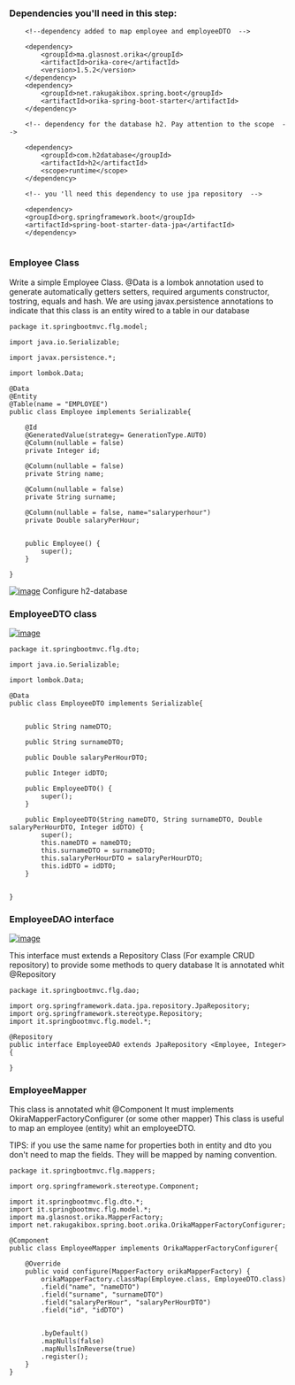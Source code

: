 ### Dependencies you'll need in this step:

```
    <!--dependency added to map employee and employeeDTO  -->	
				
    <dependency>
    	<groupId>ma.glasnost.orika</groupId>
    	<artifactId>orika-core</artifactId>
    	<version>1.5.2</version>
    </dependency>
    <dependency>
    	<groupId>net.rakugakibox.spring.boot</groupId>
    	<artifactId>orika-spring-boot-starter</artifactId>
    </dependency>
    
    <!-- dependency for the database h2. Pay attention to the scope  -->

    <dependency>
    	<groupId>com.h2database</groupId>
    	<artifactId>h2</artifactId>
    	<scope>runtime</scope>
    </dependency>
		
    <!-- you 'll need this dependency to use jpa repository  -->
		
    <dependency>
	<groupId>org.springframework.boot</groupId>
	<artifactId>spring-boot-starter-data-jpa</artifactId>
    </dependency>
			
```

### Employee Class

Write a simple Employee Class.
@Data is a lombok annotation used to generate automatically getters setters, required arguments constructor, tostring, equals and hash.
We are using javax.persistence annotations to indicate that this class is an entity wired to a table in our database

```
package it.springbootmvc.flg.model;

import java.io.Serializable;

import javax.persistence.*;

import lombok.Data;

@Data
@Entity
@Table(name = "EMPLOYEE")
public class Employee implements Serializable{

	@Id
	@GeneratedValue(strategy= GenerationType.AUTO)
	@Column(nullable = false)
	private Integer id;
	
	@Column(nullable = false)
	private String name;
	
	@Column(nullable = false)
	private String surname;
	
	@Column(nullable = false, name="salaryperhour")
	private Double salaryPerHour;


	public Employee() {
		super();
	}
		
}
```


[![image](https://image.ibb.co/b694Op/image.png)](h2configuration.md)
Configure h2-database

### EmployeeDTO class


[![image](https://image.ibb.co/cKBtKU/wiki.png)](https://en.wikipedia.org/wiki/Data_transfer_object)


```
package it.springbootmvc.flg.dto;

import java.io.Serializable;

import lombok.Data;

@Data
public class EmployeeDTO implements Serializable{

	
	public String nameDTO;
	
	public String surnameDTO;
	
	public Double salaryPerHourDTO;
	
	public Integer idDTO;

	public EmployeeDTO() {
		super();
	}
	
	public EmployeeDTO(String nameDTO, String surnameDTO, Double salaryPerHourDTO, Integer idDTO) {
		super();
		this.nameDTO = nameDTO;
		this.surnameDTO = surnameDTO;
		this.salaryPerHourDTO = salaryPerHourDTO;
		this.idDTO = idDTO;
	}
	

}

```

### EmployeeDAO interface

[![image](https://image.ibb.co/cKBtKU/wiki.png)](https://en.wikipedia.org/wiki/Data_access_object)

This interface must extends a Repository Class (For example CRUD repository) to provide some methods to query database
It is annotated whit @Repository

```
package it.springbootmvc.flg.dao;

import org.springframework.data.jpa.repository.JpaRepository;
import org.springframework.stereotype.Repository;
import it.springbootmvc.flg.model.*;

@Repository
public interface EmployeeDAO extends JpaRepository <Employee, Integer>{
	
}

```

### EmployeeMapper

This class is annotated whit @Component 
It must implements OkiraMapperFactoryConfigurer (or some other mapper)
This class is useful to map an employee (entity) whit an employeeDTO.

TIPS: if you use the same name for properties both in entity and dto you don't need to map the fields. 
They will be mapped by naming convention.

```
package it.springbootmvc.flg.mappers;

import org.springframework.stereotype.Component;

import it.springbootmvc.flg.dto.*;
import it.springbootmvc.flg.model.*;
import ma.glasnost.orika.MapperFactory;
import net.rakugakibox.spring.boot.orika.OrikaMapperFactoryConfigurer;

@Component
public class EmployeeMapper implements OrikaMapperFactoryConfigurer{

	@Override
	public void configure(MapperFactory orikaMapperFactory) {
		orikaMapperFactory.classMap(Employee.class, EmployeeDTO.class)
		.field("name", "nameDTO")
		.field("surname", "surnameDTO")
		.field("salaryPerHour", "salaryPerHourDTO")
		.field("id", "idDTO")


		.byDefault()
		.mapNulls(false)
		.mapNullsInReverse(true)
		.register();
	}
}


```

